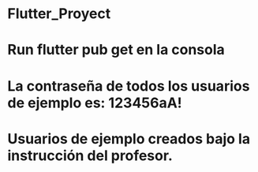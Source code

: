 # Flutter_Proyect

# Run flutter pub get en la consola

# La contraseña de todos los usuarios de ejemplo es: 123456aA!
# Usuarios de ejemplo creados bajo la instrucción del profesor.